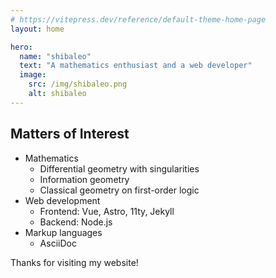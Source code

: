 ```yaml
---
# https://vitepress.dev/reference/default-theme-home-page
layout: home

hero:
  name: "shibaleo"
  text: "A mathematics enthusiast and a web developer"
  image:
    src: /img/shibaleo.png
    alt: shibaleo
---
```


## Matters of Interest

- Mathematics
  * Differential geometry with singularities
  * Information geometry
  * Classical geometry on first-order logic
- Web development
  * Frontend: Vue, Astro, 11ty, Jekyll
  * Backend: Node.js
- Markup languages
  * AsciiDoc

Thanks for visiting my website!

<HomeButton />
<script setup>
import HomeButton from '../../components/HomeButton.vue'
</script>
